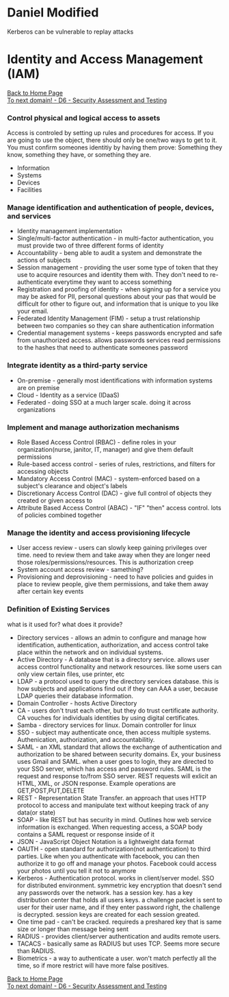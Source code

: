 # Daniel Modified
Kerberos can be vulnerable to replay attacks 

# Identity and Access Management (IAM)

[Back to Home Page](https://github.com/so87/CISSP-Cheat-Sheet-) <br />
[To next domain! - D6 - Security Assessment and Testing](https://github.com/so87/CISSP-Cheat-Sheet-/blob/master/D6%20-%20Security%20Assessment%20and%20Testing.md) <br />

### Control physical and logical access to assets
Access is controled by setting up rules and procedures for access.  If you are going to use the object, there should only be one/two ways to get to it.  You must confirm someones identitiy by having them prove: Something they know, something they have, or something they are.
* Information
* Systems
* Devices
* Facilities

### Manage identification and authentication of people, devices, and services
* Identity management implementation 
* Single/multi-factor authentication - in multi-factor authentication, you must provide two of three different forms of identity
* Accountability - beng able to audit a system and demonstrate the actions of subjects
* Session management - providing the user some type of token that they use to acquire resources and identity them with.  They don't need to re-authenticate everytime they want to access something
* Registration and proofing of identity - when signing up for a service you may be asked for PII, personal questions about your pas that would be difficult for other to figure out, and information that is unique to you like your email.
* Federated Identity Management (FIM) - setup a trust relationship between two companies so they can share authentication information
* Credential management systems - keeps passwords encrypted and safe from unauthorized access.  allows passwords services read permissions to the hashes that need to authenticate someones password

### Integrate identity as a third-party service
* On-premise - generally most identifications with information systems are on premise
* Cloud - Identity as a service (IDaaS)
* Federated - doing SSO at a much larger scale. doing it across organizations

### Implement and manage authorization mechanisms
* Role Based Access Control (RBAC) - define roles in your organization(nurse, janitor, IT, manager) and give them default permissions
* Rule-based access control - series of rules, restrictions, and filters for accessing objects
* Mandatory Access Control (MAC) - system-enforced based on a subject's clearance and object's labels
* Discretionary Access Control (DAC) - give full control of objects they created or given access to
* Attribute Based Access Control (ABAC) - "IF" "then" access control.  lots of policies combined together

### Manage the identity and access provisioning lifecycle
* User access review - users can slowly keep gaining privileges over time. need to review them and take away when they are longer need those roles/permissions/resources.  This is authorization creep
* System account access review - samething?
* Provisioning and deprovisioning - need to have policies and guides in place to review people, give them permissions, and take them away after certain key events

### Definition of Existing Services
what is it used for? what does it provide?
* Directory services - allows an admin to configure and manage how identification, authentication, authorization, and access control take place within the network and on individual systems.
* Active Directory - A database that is a directory service.  allows user access control functionality and network resources. like some users can only view certain files, use printer, etc
* LDAP - a protocol used to query the directory services database.  this is how subjects and applications find out if they can AAA a user, because LDAP queries their database information.
* Domain Controller - hosts Active Directory
* CA - users don't trust each other, but they do trust certificate authority.  CA vouches for individuals identities by using digital certificates.
* Samba - directory services for linux. Domain controller for linux  
* SSO - subject may authenticate once, then access multiple systems.  Authenication, authorization, and accountabilitiy.
* SAML - an XML standard that allows the exchange of authentication and authorization to be shared between security domains.  Ex, your business uses Gmail and SAML. when a user goes to login, they are directed to your SSO server, which has access and password rules.  SAML is the request and response to/from SSO server.  REST requests will exlicit an HTML, XML, or JSON response.  Example operations are GET,POST,PUT,DELETE
* REST - Representation State Transfer.  an approach that uses HTTP protocol to access and manipulate text without keeping track of any data(or state)
* SOAP - like REST but has security in mind.  Outlines how web service information is exchanged.  When requesting access, a SOAP body contains a SAML request or response inside of it
* JSON - JavaScript Object Notation is a lightweight data format
* OAUTH - open standard for authorization(not authentication) to third parties.  Like when you authenticate with facebook, you can then authorize it to go off and manage your photos. Facebook could access your photos until you tell it not to anymore
* Kerberos - Authentication protocol.  works in client/server model. SSO for distributed environment. symmetric key encryption that doesn't send any passwords over the network.  has a session key.  has a key distribution center that holds all users keys.  a challenge packet is sent to user for their user name, and if they enter password right, the challenge is decrypted.  session keys are created for each session greated.
* One time pad - can't be cracked. requireds a preshared key that is same size or longer than message being sent
* RADIUS - provides client/server authentication and audits remote users.
* TACACS - basically same as RADIUS but uses TCP.  Seems more secure than RADIUS.
* Biometrics - a way to authenticate a user. won't match perfectly all the time, so if more restrict will have more false positives.


[Back to Home Page](https://github.com/so87/CISSP-Cheat-Sheet-) <br />
[To next domain! - D6 - Security Assessment and Testing](https://github.com/so87/CISSP-Cheat-Sheet-/blob/master/D6%20-%20Security%20Assessment%20and%20Testing.md) <br />

